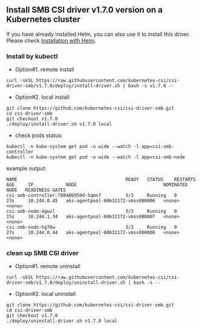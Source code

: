 ## Install SMB CSI driver v1.7.0 version on a Kubernetes cluster
If you have already installed Helm, you can also use it to install this driver. Please check [Installation with Helm](../charts/README.md).

### Install by kubectl
 - Option#1. remote install
```console
curl -skSL https://raw.githubusercontent.com/kubernetes-csi/csi-driver-smb/v1.7.0/deploy/install-driver.sh | bash -s v1.7.0 --
```

 - Option#2. local install
```console
git clone https://github.com/kubernetes-csi/csi-driver-smb.git
cd csi-driver-smb
git checkout v1.7.0
./deploy/install-driver.sh v1.7.0 local
```

 - check pods status:
```console
kubectl -n kube-system get pod -o wide --watch -l app=csi-smb-controller
kubectl -n kube-system get pod -o wide --watch -l app=csi-smb-node
```

example output:

```
NAME                                        READY   STATUS    RESTARTS   AGE     IP            NODE                                NOMINATED NODE   READINESS GATES
csi-smb-controller-788486959d-5qmn7         3/3     Running   0          23s     10.244.0.45   aks-agentpool-60632172-vmss000006   <none>           <none>
csi-smb-node-4gwzl                          3/3     Running   0          15s     10.244.1.34   aks-agentpool-60632172-vmss000007   <none>           <none>
csi-smb-node-hg76w                          3/3     Running   0          27s     10.244.0.44   aks-agentpool-60632172-vmss000006   <none>           <none>
```

### clean up SMB CSI driver
 - Option#1. remote uninstall
```console
curl -skSL https://raw.githubusercontent.com/kubernetes-csi/csi-driver-smb/v1.7.0/deploy/uninstall-driver.sh | bash -s --
```

 - Option#2. local uninstall
```console
git clone https://github.com/kubernetes-csi/csi-driver-smb.git
cd csi-driver-smb
git checkout v1.7.0
./deploy/uninstall-driver.sh v1.7.0 local
```
